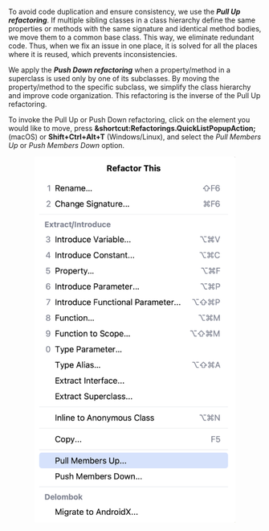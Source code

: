 To avoid code duplication and ensure consistency, we use the _**Pull Up refactoring**_. If multiple sibling classes in a
class hierarchy define the same properties or methods with the same signature and identical method bodies, we move them
to a common base class. This way, we eliminate redundant code. Thus, when we fix an issue in one place, it is solved for
all the places where it is reused, which prevents inconsistencies.

We apply the _**Push Down refactoring**_ when a property/method in a superclass is used only by one of its subclasses. By
moving the property/method to the specific subclass, we simplify the class hierarchy and improve code organization. This
refactoring is the inverse of the Pull Up refactoring.

To invoke the Pull Up or Push Down refactoring, click on the element you would like to move, press
**&shortcut:Refactorings.QuickListPopupAction;** (macOS) or **Shift+Ctrl+Alt+T** (Windows/Linux), and select the _Pull
Members Up_ or _Push Members Down_ option.

<p align="center">
    <img src="../../../util/src/main/resources/images/MovingCode/WhatArePullUpAndPushDownRefactorings/pull_up_push_down_refactoring.png" alt="Pull Up and Push Down Dialog" width="400"/>
</p>
